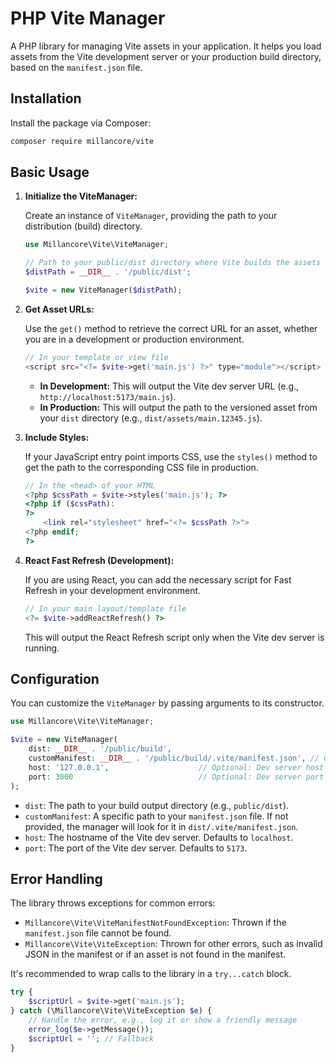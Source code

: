 # PHP Vite Manager

A PHP library for managing Vite assets in your application. It helps you load assets from the Vite development server or your production build directory, based on the `manifest.json` file.

## Installation

Install the package via Composer:

```bash
composer require millancore/vite
```

## Basic Usage

1.  **Initialize the ViteManager:**

    Create an instance of `ViteManager`, providing the path to your distribution (build) directory.

    ```php
    use Millancore\Vite\ViteManager;

    // Path to your public/dist directory where Vite builds the assets
    $distPath = __DIR__ . '/public/dist';

    $vite = new ViteManager($distPath);
    ```

2.  **Get Asset URLs:**

    Use the `get()` method to retrieve the correct URL for an asset, whether you are in a development or production environment.

    ```php
    // In your template or view file
    <script src="<?= $vite->get('main.js') ?>" type="module"></script>
    ```

    *   **In Development:** This will output the Vite dev server URL (e.g., `http://localhost:5173/main.js`).
    *   **In Production:** This will output the path to the versioned asset from your `dist` directory (e.g., `dist/assets/main.12345.js`).

3.  **Include Styles:**

    If your JavaScript entry point imports CSS, use the `styles()` method to get the path to the corresponding CSS file in production.

    ```php
    // In the <head> of your HTML
    <?php $cssPath = $vite->styles('main.js'); ?>
    <?php if ($cssPath):
    ?>
        <link rel="stylesheet" href="<?= $cssPath ?>">
    <?php endif;
    ?>
    ```

4.  **React Fast Refresh (Development):**

    If you are using React, you can add the necessary script for Fast Refresh in your development environment.

    ```php
    // In your main layout/template file
    <?= $vite->addReactRefresh() ?>
    ```

    This will output the React Refresh script only when the Vite dev server is running.

## Configuration

You can customize the `ViteManager` by passing arguments to its constructor.

```php
use Millancore\Vite\ViteManager;

$vite = new ViteManager(
    dist: __DIR__ . '/public/build',
    customManifest: __DIR__ . '/public/build/.vite/manifest.json', // Optional: Direct path to the manifest
    host: '127.0.0.1',                    // Optional: Dev server host
    port: 3000                            // Optional: Dev server port
);
```

-   `dist`: The path to your build output directory (e.g., `public/dist`).
-   `customManifest`: A specific path to your `manifest.json` file. If not provided, the manager will look for it in `dist/.vite/manifest.json`.
-   `host`: The hostname of the Vite dev server. Defaults to `localhost`.
-   `port`: The port of the Vite dev server. Defaults to `5173`.

## Error Handling

The library throws exceptions for common errors:

-   `Millancore\Vite\ViteManifestNotFoundException`: Thrown if the `manifest.json` file cannot be found.
-   `Millancore\Vite\ViteException`: Thrown for other errors, such as invalid JSON in the manifest or if an asset is not found in the manifest.

It's recommended to wrap calls to the library in a `try...catch` block.

```php
try {
    $scriptUrl = $vite->get('main.js');
} catch (\Millancore\Vite\ViteException $e) {
    // Handle the error, e.g., log it or show a friendly message
    error_log($e->getMessage());
    $scriptUrl = ''; // Fallback
}
```
